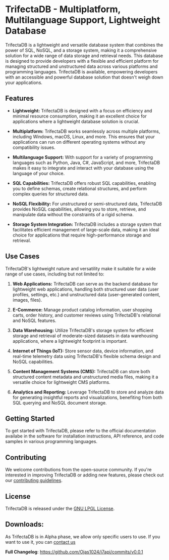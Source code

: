 # TrifectaDB - Multiplatform, Multilanguage Support, Lightweight Database

TrifectaDB is a lightweight and versatile database system that combines the power of SQL, NoSQL, and a storage system, making it a comprehensive solution for a wide range of data storage and retrieval needs. This database is designed to provide developers with a flexible and efficient platform for managing structured and unstructured data across various platforms and programming languages. TrifectaDB is available, empowering developers with an accessible and powerful database solution that doesn't weigh down your applications.

## Features

- **Lightweight:** TrifectaDB is designed with a focus on efficiency and minimal resource consumption, making it an excellent choice for applications where a lightweight database solution is crucial.

- **Multiplatform:** TrifectaDB works seamlessly across multiple platforms, including Windows, macOS, Linux, and more. This ensures that your applications can run on different operating systems without any compatibility issues.

- **Multilanguage Support:** With support for a variety of programming languages such as Python, Java, C#, JavaScript, and more, TrifectaDB makes it easy to integrate and interact with your database using the language of your choice.

- **SQL Capabilities:** TrifectaDB offers robust SQL capabilities, enabling you to define schemas, create relational structures, and perform complex queries for structured data.

- **NoSQL Flexibility:** For unstructured or semi-structured data, TrifectaDB provides NoSQL capabilities, allowing you to store, retrieve, and manipulate data without the constraints of a rigid schema.

- **Storage System Integration:** TrifectaDB includes a storage system that facilitates efficient management of large-scale data, making it an ideal choice for applications that require high-performance storage and retrieval.

## Use Cases

TrifectaDB's lightweight nature and versatility make it suitable for a wide range of use cases, including but not limited to:

1. **Web Applications:** TrifectaDB can serve as the backend database for lightweight web applications, handling both structured user data (user profiles, settings, etc.) and unstructured data (user-generated content, images, files).

2. **E-Commerce:** Manage product catalog information, user shopping carts, order history, and customer reviews using TrifectaDB's relational and NoSQL features.

3. **Data Warehousing:** Utilize TrifectaDB's storage system for efficient storage and retrieval of moderate-sized datasets in data warehousing applications, where a lightweight footprint is important.

4. **Internet of Things (IoT):** Store sensor data, device information, and real-time telemetry data using TrifectaDB's flexible schema design and NoSQL capabilities.

5. **Content Management Systems (CMS):** TrifectaDB can store both structured content metadata and unstructured media files, making it a versatile choice for lightweight CMS platforms.

6. **Analytics and Reporting:** Leverage TrifectaDB to store and analyze data for generating insightful reports and visualizations, benefiting from both SQL querying and NoSQL document storage.

## Getting Started

To get started with TrifectaDB, please refer to the official documentation availabe in the software for installation instructions, API reference, and code samples in various programming languages.

## Contributing

We welcome contributions from the open-source community. If you're interested in improving TrifectaDB or adding new features, please check out our [contributing guidelines](CONTRIBUTING.md).

## License

TrifectaDB is released under the [GNU LPGL License](LICENSE).

## Downloads:

As TrifectaDB is in Alpha phase, we allow only specific users to use. If you want to use it, you can [contact us](mailto:dev.i7apps@gmail.com)


**Full Changelog**: https://github.com/Ojas1024/i7api/commits/v0.0.1
